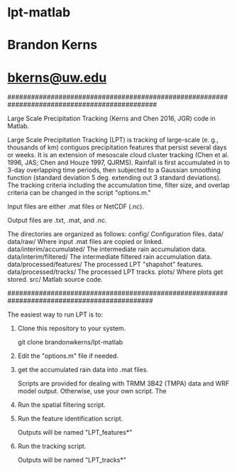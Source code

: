# lpt-matlab
# Brandon Kerns
# bkerns@uw.edu
##############################################################################################

Large Scale Precipitation Tracking (Kerns and Chen 2016, JGR) code in Matlab.

Large Scale Precipitation Tracking (LPT) is tracking of large-scale (e. g., thousands of km)
	contiguos precipitation features that persist several days or weeks. It is an extension of
	mesoscale cloud cluster tracking (Chen et al. 1996, JAS; Chen and Houze 1997, QJRMS). 
	Rainfall is first accumulated in to 3-day overlapping time periods, then subjected to a 
	Gaussian smoothing function (standard deviation 5 deg. extending out 3 standard deviations). 
	The tracking criteria including the accumulation time, filter size, and overlap criteria
	can be changed in the script "options.m."


Input files are either .mat files or NetCDF (.nc).

Output files are .txt, .mat, and .nc. 

The directories are organized as follows:
config/		    	        Configuration files.
data/
data/raw/			Where input .mat files are copied or linked.
data/interim/accumulated/	The intermediate rain accumulation data.
data/interim/filtered/		The intermediate filtered rain accumulation data.
data/processed/features/	The processed LPT "shapshot" features.
data/processed/tracks/		The processed LPT tracks.
plots/				Where plots get stored.
src/				Matlab source code.

#############################################################################################

The easiest way to run LPT is to:

1) Clone this repository to your system.

   git clone brandonwkerns/lpt-matlab

2) Edit the "options.m" file if needed.

3) get the accumulated rain data into .mat files.

   Scripts are provided for dealing with TRMM 3B42 (TMPA) data and WRF model output.
   Otherwise, use your own script. The 

4) Run the spatial filtering script.

5) Run the feature identification script.

   Outputs will be named "LPT_features*"

6) Run the tracking script.

   Outputs will be named "LPT_tracks*"


